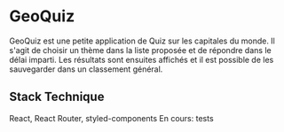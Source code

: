 # GeoQuiz

GeoQuiz est une petite application de Quiz sur les capitales du monde. Il s'agit de choisir un thème dans la liste proposée et de répondre
dans le délai imparti. Les résultats sont ensuites affichés et il est possible de les sauvegarder dans un classement général.

## Stack Technique

React, React Router, styled-components
En cours: tests